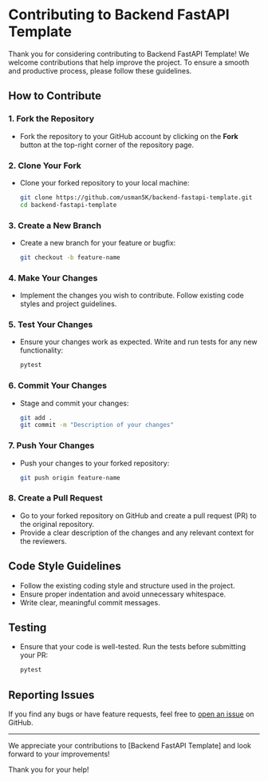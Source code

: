 # Contributing to Backend FastAPI Template

Thank you for considering contributing to Backend FastAPI Template! We welcome contributions that help improve the project. To ensure a smooth and productive process, please follow these guidelines.

## How to Contribute

### 1. Fork the Repository
- Fork the repository to your GitHub account by clicking on the **Fork** button at the top-right corner of the repository page.

### 2. Clone Your Fork
- Clone your forked repository to your local machine:
    ```bash
    git clone https://github.com/usman5K/backend-fastapi-template.git
    cd backend-fastapi-template
    ```

### 3. Create a New Branch
- Create a new branch for your feature or bugfix:
    ```bash
    git checkout -b feature-name
    ```

### 4. Make Your Changes
- Implement the changes you wish to contribute. Follow existing code styles and project guidelines.

### 5. Test Your Changes
- Ensure your changes work as expected. Write and run tests for any new functionality:
    ```bash
    pytest
    ```

### 6. Commit Your Changes
- Stage and commit your changes:
    ```bash
    git add .
    git commit -m "Description of your changes"
    ```

### 7. Push Your Changes
- Push your changes to your forked repository:
    ```bash
    git push origin feature-name
    ```

### 8. Create a Pull Request
- Go to your forked repository on GitHub and create a pull request (PR) to the original repository.
- Provide a clear description of the changes and any relevant context for the reviewers.

## Code Style Guidelines
- Follow the existing coding style and structure used in the project.
- Ensure proper indentation and avoid unnecessary whitespace.
- Write clear, meaningful commit messages.

## Testing
- Ensure that your code is well-tested. Run the tests before submitting your PR:
    ```bash
    pytest
    ```

## Reporting Issues
If you find any bugs or have feature requests, feel free to [open an issue](https://github.com/usman5K/backend-fastapi-template.git/issues) on GitHub.

---

We appreciate your contributions to [Backend FastAPI Template] and look forward to your improvements!

Thank you for your help!
